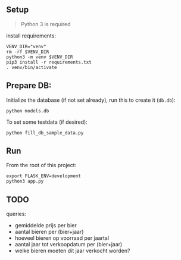 

## Setup
> Python 3 is required
 

install requirements:
```shell
VENV_DIR="venv"
rm -rf $VENV_DIR
python3 -m venv $VENV_DIR
pip3 install -r requirements.txt
. venv/bin/activate
```

## Prepare DB:
Initialize the database (if not set already), run this to create it (`db.db`):
```shell
python models.db
```

To set some testdata (if desired):
```shell
python fill_db_sample_data.py
```

## Run
From the root of this project:
```shell
export FLASK_ENV=development
python3 app.py
```

## TODO
queries:
* gemiddelde prijs per bier
* aantal bieren per (bier+jaar)
* hoeveel bieren op voorraad per jaartal
* aantal jaar tot verkoopdatum per (bier+jaar)
* welke bieren moeten dit jaar verkocht worden?
